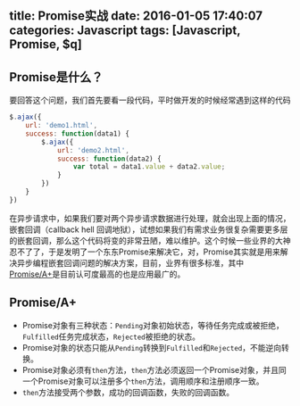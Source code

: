title: Promise实战
date: 2016-01-05 17:40:07
categories: Javascript
tags: [Javascript, Promise, $q]
---

## Promise是什么？
要回答这个问题，我们首先要看一段代码，平时做开发的时候经常遇到这样的代码
<!-- more -->
```javascript
$.ajax({
	url: 'demo1.html',
	success: function(data1) {
		$.ajax({
			url: 'demo2.html',
			success: function(data2) {
				var total = data1.value + data2.value;
			}
		})
	}
})
```
在异步请求中，如果我们要对两个异步请求数据进行处理，就会出现上面的情况，嵌套回调（callback hell 回调地狱），试想如果我们有需求业务很复杂需要更多层的嵌套回调，那么这个代码将变的非常丑陋，难以维护。这个时候一些业界的大神忍不了了，于是发明了一个东东Promise来解决它，对，Promise其实就是用来解决异步编程嵌套回调问题的解决方案，目前，业界有很多标准，其中[Promise/A+](promises-aplus.github.io/promises-spec/)是目前认可度最高的也是应用最广的。

## Promise/A+
- Promise对象有三种状态：`Pending`对象初始状态，等待任务完成或被拒绝，`Fulfilled`任务完成状态，`Rejected`被拒绝的状态。
- Promise对象的状态只能从`Pending`转换到`Fulfilled`和`Rejected`，不能逆向转换。
- Promise对象必须有`then`方法，`then`方法必须返回一个Promise对象，并且同一个Promise对象可以注册多个`then`方法，调用顺序和注册顺序一致。
- `then`方法接受两个参数，成功的回调函数，失败的回调函数。
